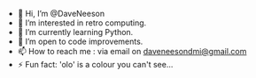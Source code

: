 - 👋 Hi, I’m @DaveNeeson
- 👀 I’m interested in retro computing.
- 🌱 I’m currently learning Python.
- 💞️ I’m open to code improvements.
- 📫 How to reach me : via email on daveneesondmi@gmail.com
- ⚡ Fun fact: 'olo' is a colour you can't see...

<!---
DaveNeeson/DaveNeeson is a ✨ special ✨ repository because its `README.md` (this file) appears on your GitHub profile.
You can click the Preview link to take a look at your changes.
--->
